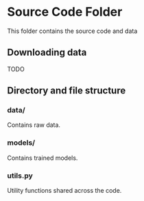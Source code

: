 # Source Code Folder

This folder contains the source code and data

## Downloading data
TODO

## Directory and file structure

### data/
Contains raw data.

### models/
Contains trained models.

### utils.py
Utility functions shared across the code.
